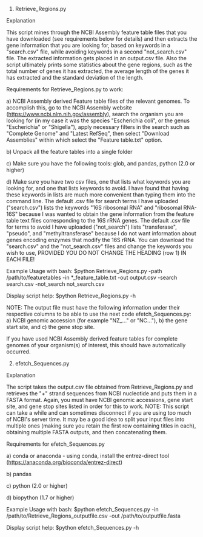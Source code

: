1) Retrieve_Regions.py


Explanation

This script mines through the NCBI Assembly feature table files that you have downloaded (see requirements below for details) and then extracts the gene information that you are looking for, based on keywords in a "search.csv" file, while avoiding keywords in a second "not_search.csv" file. The extracted information gets placed in an output.csv file. Also the script ultimately prints some statistics about the gene regions, such as the total number of genes it has extracted, the average length of the genes it has extracted and the standard deviation of the length.




Requirements for Retrieve_Regions.py to work:

a) NCBI Assembly derived Feature table files of the relevant genomes. To accomplish this, go to the NCBI Assembly website (https://www.ncbi.nlm.nih.gov/assembly), search the organism you are looking for (in my case it was the species "Escherichia coli", or the genus "Escherichia" or "Shigella"), apply necessary filters in the search such as "Complete Genome" and "Latest RefSeq", then select "Download Assemblies" within which select the "Feature table.txt" option.

b) Unpack all the feature tables into a single folder

c) Make sure you have the following tools: glob, and pandas, python (2.0 or higher)

d) Make sure you have two csv files, one that lists what keywords you are looking for, and one that lists keywords to avoid. I have found that having these keywords in lists are much more convenient than typing them into the command line. The default .csv file for search terms I have uploaded ("search.csv") lists the keywords "16S ribosomal RNA" and "ribosomal RNA-16S" because I was wanted to obtain the gene information from the feature table text files corresponding to the 16S rRNA genes. The default .csv file for terms to avoid I have uploaded ("not_search") lists "transferase", "pseudo", and "methyltransferase" because I do not want information about genes encoding enzymes that modify the 16S rRNA. You can download the "search.csv" and the "not_search.csv" files and change the keywords you wish to use, PROVIDED YOU DO NOT CHANGE THE HEADING (row 1) IN EACH FILE!



Example Usage with bash: $python Retrieve_Regions.py -path /path/to/featuretables -in *_feature_table.txt -out output.csv -search search.csv -not_search not_search.csv

Display script help: $python Retrieve_Regions.py -h


NOTE: The output file must have the following information under their respective columns to be able to use the next code efetch_Sequences.py: a) NCBI genomic accession (for example "NZ_..." or "NC..."), b) the gene start site, and c) the gene stop site. 

If you have used NCBI Assembly derived feature tables for complete genomes of your organism(s) of interest, this should have automatically occurred.











2) efetch_Sequences.py

Explanation

The script takes the output.csv file obtained from Retrieve_Regions.py and retrieves the "+" strand sequences from NCBI nucleotide and puts them in a FASTA format. Again, you must have NCBI genomic accessions, gene start site, and gene stop sites listed in order for this to work.
NOTE: This script can take a while and can sometimes disconnect if you are using too much of NCBI's server time. It may be a good idea to split your input files into multiple ones (making sure you retain the first row containing titles in each), obtaining multiple FASTA outputs, and then concatenating them.




Requirements for efetch_Sequences.py

a) conda or anaconda - using conda, install the entrez-direct tool (https://anaconda.org/bioconda/entrez-direct)

b) pandas

c) python (2.0 or higher)

d) biopython (1.7 or higher)

Example Usage with bash: $python efetch_Sequences.py -in /path/to/Retrieve_Regions_outputfile.csv -out /path/to/outputfile.fasta

Display script help: $python efetch_Sequences.py -h


